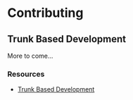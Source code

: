 # Contributing

## Trunk Based Development

More to come...

### Resources
- [Trunk Based Development](https://trunkbaseddevelopment.com/)
